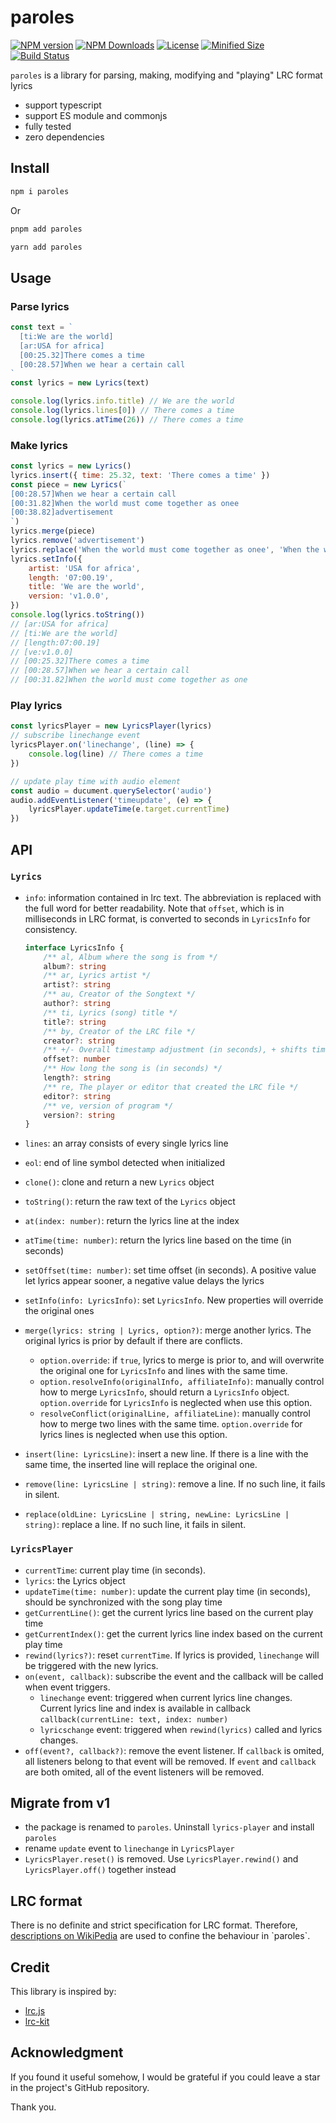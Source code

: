 # paroles

[![NPM version][npm-image]][npm-url] [![NPM Downloads][npm-download]][npm-url] [![License][license]][license-url] [![Minified Size][minified-size]][npm-url] [![Build Status][build-status]][github-actions]

`paroles` is a library for parsing, making, modifying and "playing" LRC format lyrics

- support typescript
- support ES module and commonjs
- fully tested
- zero dependencies

## Install

```sh
npm i paroles
```

Or

```sh
pnpm add paroles
```

```sh
yarn add paroles
```

## Usage

### Parse lyrics

```js
const text = `
  [ti:We are the world]
  [ar:USA for africa]
  [00:25.32]There comes a time
  [00:28.57]When we hear a certain call
`
const lyrics = new Lyrics(text)

console.log(lyrics.info.title) // We are the world
console.log(lyrics.lines[0]) // There comes a time
console.log(lyrics.atTime(26)) // There comes a time
```

### Make lyrics
```js
const lyrics = new Lyrics()
lyrics.insert({ time: 25.32, text: 'There comes a time' })
const piece = new Lyrics(`
[00:28.57]When we hear a certain call
[00:31.82]When the world must come together as onee
[00:38.82]advertisement
`)
lyrics.merge(piece)
lyrics.remove('advertisement')
lyrics.replace('When the world must come together as onee', 'When the world must come together as one')
lyrics.setInfo({
    artist: 'USA for africa',
    length: '07:00.19',
    title: 'We are the world',
    version: 'v1.0.0',
})
console.log(lyrics.toString())
// [ar:USA for africa]
// [ti:We are the world]
// [length:07:00.19]
// [ve:v1.0.0]
// [00:25.32]There comes a time
// [00:28.57]When we hear a certain call
// [00:31.82]When the world must come together as one
```

### Play lyrics

```js
const lyricsPlayer = new LyricsPlayer(lyrics)
// subscribe linechange event
lyricsPlayer.on('linechange', (line) => {
    console.log(line) // There comes a time
})

// update play time with audio element
const audio = ducument.querySelector('audio')
audio.addEventListener('timeupdate', (e) => {
    lyricsPlayer.updateTime(e.target.currentTime)
})
```

## API

### `Lyrics`

- `info`: information contained in lrc text. The abbreviation is replaced with the full word for better readability. Note that `offset`, which is in milliseconds in LRC format, is converted to seconds in `LyricsInfo` for consistency.

    ```ts
    interface LyricsInfo {
        /** al, Album where the song is from */
        album?: string
        /** ar, Lyrics artist */
        artist?: string
        /** au, Creator of the Songtext */
        author?: string
        /** ti, Lyrics (song) title */
        title?: string
        /** by, Creator of the LRC file */
        creator?: string
        /** +/- Overall timestamp adjustment (in seconds), + shifts time up, - shifts down i.e. A positive value let lyrics appear sooner, a negative value delays the lyrics */
        offset?: number
        /** How long the song is (in seconds) */
        length?: string
        /** re, The player or editor that created the LRC file */
        editor?: string
        /** ve, version of program */
        version?: string
    }
    ```

- `lines`: an array consists of every single lyrics line
- `eol`: end of line symbol detected when initialized
- `clone()`: clone and return a new `Lyrics` object
- `toString()`: return the raw text of the `Lyrics` object
- `at(index: number)`: return the lyrics line at the index
- `atTime(time: number)`: return the lyrics line based on the time (in seconds)
- `setOffset(time: number)`: set time offset (in seconds). A positive value let lyrics appear sooner, a negative value delays the lyrics
- `setInfo(info: LyricsInfo)`: set `LyricsInfo`. New properties will override the original ones
- `merge(lyrics: string | Lyrics, option?)`: merge another lyrics. The original lyrics is prior by default if there are conflicts.
    - `option.override`: if `true`, lyrics to merge is prior to, and will overwrite the original one for `LyricsInfo` and lines with the same time.
    - `option.resolveInfo(originalInfo, affiliateInfo)`: manually control how to merge `LyricsInfo`, should return a `LyricsInfo` object. `option.override` for `LyricsInfo` is neglected when use this option.
    - `resolveConflict(originalLine, affiliateLine)`: manually control how to merge two lines with the same time. `option.override` for lyrics lines is neglected when use this option.
- `insert(line: LyricsLine)`: insert a new line. If there is a line with the same time, the inserted line will replace the original one.
- `remove(line: LyricsLine | string)`: remove a line. If no such line, it fails in silent.
- `replace(oldLine: LyricsLine | string, newLine: LyricsLine | string)`: replace a line. If no such line, it fails in silent.

### `LyricsPlayer`

- `currentTime`: current play time (in seconds).
- `lyrics`: the Lyrics object
- `updateTime(time: number)`: update the current play time (in seconds), should be synchronized with the song play time
- `getCurrentLine()`: get the current lyrics line based on the current play time
- `getCurrentIndex()`: get the current lyrics line index based on the current play time
- `rewind(lyrics?)`: reset `currentTime`. If lyrics is provided, `linechange` will be triggered with the new lyrics.
- `on(event, callback)`: subscribe the event and the callback will be called when event triggers. 
    - `linechange` event: triggered when current lyrics line changes. Current lyrics line and index is available in callback `callback(currentLine: text, index: number)`
    - `lyricschange` event: triggered when `rewind(lyrics)` called and lyrics changes.
- `off(event?, callback?)`: remove the event listener. If `callback` is omited, all listeners belong to that event will be removed. If `event` and `callback` are both omited, all of the event listeners will be removed.

## Migrate from v1

- the package is renamed to `paroles`. Uninstall `lyrics-player` and install `paroles`
- rename `update` event to `linechange` in `LyricsPlayer`
- `LyricsPlayer.reset()` is removed. Use `LyricsPlayer.rewind()` and `LyricsPlayer.off()` together instead

## LRC format

There is no definite and strict specification for LRC format. Therefore, [descriptions on WikiPedia](https://en.wikipedia.org/wiki/LRC_(file_format)) are used to confine the behaviour in `paroles`.

## Credit
This library is inspired by:
- [lrc.js](https://www.npmjs.com/package/lrc.js)
- [lrc-kit](https://www.npmjs.com/package/lrc-kit)

## Acknowledgment

If you found it useful somehow, I would be grateful if you could leave a star in the project's GitHub repository.

Thank you.

[npm-url]: https://www.npmjs.com/package/paroles
[npm-image]: https://badge.fury.io/js/paroles.svg
[npm-download]: https://img.shields.io/npm/dw/paroles
[license]: https://img.shields.io/github/license/Clarkkkk/paroles
[license-url]: https://github.com/Clarkkkk/paroles/blob/main/LICENSE.md
[minified-size]: https://img.shields.io/bundlephobia/min/paroles
[build-status]: https://img.shields.io/github/actions/workflow/status/Clarkkkk/paroles/.github%2Fworkflows%2Fpublish.yml
[github-actions]: https://github.com/Clarkkkk/paroles/actions
